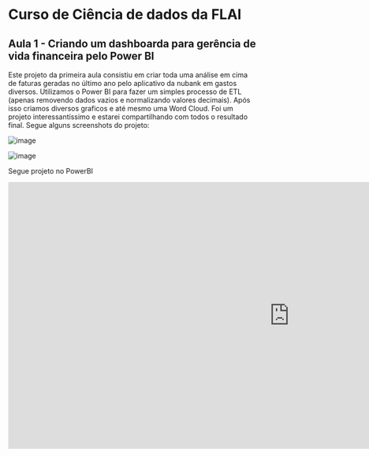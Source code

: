 # Curso de Ciência de dados da FLAI


## Aula 1 - Criando um dashboarda para gerência de vida financeira pelo Power BI 

Este projeto da primeira aula consistiu em criar toda uma análise em cima de faturas geradas no último ano pelo aplicativo da nubank em gastos diversos. Utilizamos o Power BI para fazer um simples processo de ETL (apenas removendo dados vazios e normalizando valores decimais). Após isso criamos diversos graficos e até mesmo uma Word Cloud. Foi um projeto interessantíssimo e estarei compartilhando com todos o resultado final. Segue alguns screenshots do projeto:

![image](https://user-images.githubusercontent.com/25200855/123723839-a238f080-d861-11eb-8639-cc5ddb3cac43.png)


![image](https://user-images.githubusercontent.com/25200855/123723873-b1b83980-d861-11eb-83cb-7f882eeec535.png)



Segue projeto no PowerBI

<iframe width="1140" height="541.25" src="https://app.powerbi.com/reportEmbed?reportId=4f156d6a-b48b-4e17-b289-b0f713689815&autoAuth=true&ctid=7ac12efa-2494-4ee4-88b7-26bfeaa77a48&config=eyJjbHVzdGVyVXJsIjoiaHR0cHM6Ly93YWJpLXNvdXRoLWNlbnRyYWwtdXMtcmVkaXJlY3QuYW5hbHlzaXMud2luZG93cy5uZXQvIn0%3D" frameborder="0" allowFullScreen="true"></iframe>

